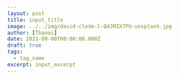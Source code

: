 ```yaml
---
layout: post
title: input_title
image: ../../img/david-clode-l-QdJMZX7PU-unsplash.jpg
author: [Thanai]
date: 2021-00-00T00:00:00.000Z
draft: true
tags:
  - tag_name
excerpt: input_excerpt
---
```


<!-- prettier-ignore-start -->

<!-- prettier-ignore-end -->
